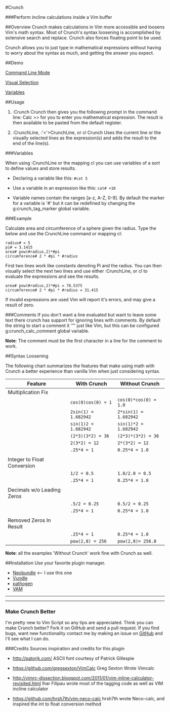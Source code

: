 #Crunch

###Perform incline calculations inside a Vim buffer

##Overview
Crunch makes calculations in Vim more accessible and loosens Vim's math syntax.
Most of Crunch's syntax loosening is accomplished by extensive search and
replace. Crunch also forces floating point to be used. 

Crunch allows you to just type in mathematical expressions without having to
worry about the syntax as much, and getting the answer you expect. 

##Demo

[Command Line Mode](http://i.imgur.com/uJbfln9.gif)

[Visual Selection](http://i.imgur.com/2Q2zTyt)

[Variables](http://i.imgur.com/lxwbqG8)

##Usage
1. :Crunch
    Crunch then gives you the following prompt in the command line:
    Calc >>
    for you to enter you mathematical expression. The result is then available
    to be pasted from the default register.

2. :CrunchLine, :'<'>CrunchLine, or <leader>cl
    Crunch Uses the current line or the visually selected lines as the
    expression(s) and adds the result to the end of the line(s).

###Variables

When using :CrunchLine or the mapping <leader>cl you can use variables of a
sort to define values and store results. 

* Declaring a variable like this: 
  `#cat 5` 

* Use a variable in an expression like this:
  `cat# +10`

* Variable names contain the ranges [a-z, A-Z, 0-9]. By default the marker for
  a variable is '#' but it can be redefined by changing the g:crunch_tag_marker
  global variable. 

###Example 

Calculate area and circumference of a sphere given the radius. Type the below
and use the CrunchLine command or mapping <leader>cl:

    radius# = 5
    pi# = 3.1415
    area# pow(#radius,2)*#pi
    circumference# 2 * #pi * #radius 

First two lines work like constants denoting Pi and the radius. You can then
visually select the next two lines and use either :CrunchLine, or <leader>cl
to evaluate the expressions and see the results.

    area# pow(#radius,2)*#pi = 78.5375
    circumference# 2 * #pi * #radius = 31.415

If invalid expressions are used Vim will report it's errors, and may give a
result of zero.


###Comments
If you don't want a line evaluated but want to leave some text there crunch
has support for ignoring lines with comments. By default the string to start a
comment it '"' just like Vim, but this can be configured g:crunch_calc_comment
global variable. 

**Note**: The comment must be the first character in a line for the comment to
work.


##Syntax Loosening

The following chart summarizes the features that make using math with Crunch a
better experience than vanilla Vim when just considering syntax. 

|       **Feature**         |    **With Crunch**    |   **Without Crunch**   |
| ------------------------- | --------------------- | ---------------------- |
| Multiplication Fix        |                       |                        |
|                           |`cos(0)cos(0) = 1`     |`cos(0)*cos(0) = 1.0`   |
|                           |`2sin(1) = 1.682942`   |`2*sin(1) = 1.682942`   |
|                           |`sin(1)2 = 1.682942`   |`sin(1)*2 = 1.682942`   |
|                           |`(2*3)(3*2) = 36`      |`(2*3)*(3*2) = 36`      |
|                           |`2(3*2) = 12`          |`2*(3*2) = 12`          |
|                           |`.25*4 = 1`            |`0.25*4 = 1.0`          |
|                           |                       |                        |
|Integer to Float Conversion|                       |                        |
|                           |`1/2 = 0.5`            |`1.0/2.0 = 0.5`         |
|                           |`.25*4 = 1`            |`0.25*4 = 1.0`          |
|                           |                       |                        |
|Decimals w/o Leading Zeros |                       |                        |
|                           |`.5/2 = 0.25`          |`0.5/2 = 0.25`          |
|                           |`.25*4 = 1`            |`0.25*4 = 1.0`          |
|                           |                       |                        |
|Removed Zeros In Result    |                       |                        |
|                           |`.25*4 = 1`            |`0.25*4 = 1.0`          |
|                           |`pow(2,8) = 256`       |`pow(2,8)= 256.0`       |
**Note**: all the examples 'Without Crunch' work fine with Crunch as well.

##Installation
Use your favorite plugin manager.
* [Neobundle](https://github.com/Shougo/neobundle.vim) <-- I use this one
* [Vundle](https://github.com/gmarik/vundle)
* [pathogen](https://github.com/tpope/vim-pathogen)
* [VAM](https://github.com/MarcWeber/vim-addon-manager)


------------------------------------------------------------------------------
------------------------------------------------------------------------------

### Make Crunch Better
I'm pretty new to Vim Script so any tips are appreciated. Think you can make
Crunch better? Fork it on GitHub and send a pull request. If you find bugs,
want new functionality contact me by making an issue on
[GitHub](https://github.com/arecarn/crunch/issues) and I'll see what I can do. 

###Credits
Sources inspiration and credits for this plugin

- http://patorjk.com/
  ASCII font courtesy of Patrick Gillespie 

- https://github.com/gregsexton/VimCalc
  Greg Sexton Wrote Vimcalc

- http://vimrc-dissection.blogspot.com/2011/01/vim-inline-calculator-revisited.html
  Ihar Filipau wrote most of the tagging code as well as VIM incline
  calculator 

- https://github.com/hrsh7th/vim-neco-calc
  hrsh7th wrote Neco-calc, and inspired the int to float conversion method
